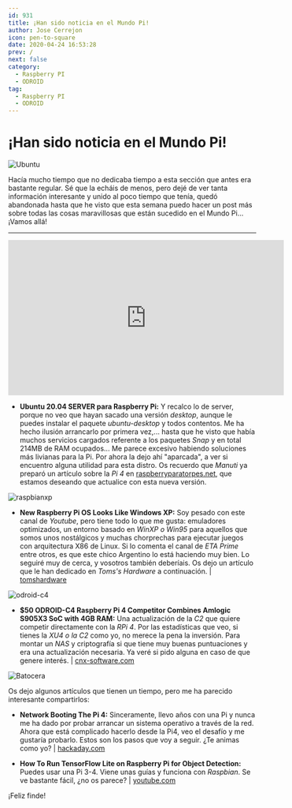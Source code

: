 ```yaml
---
id: 931
title: ¡Han sido noticia en el Mundo Pi!
author: Jose Cerrejon
icon: pen-to-square
date: 2020-04-24 16:53:28
prev: /
next: false
category:
  - Raspberry PI
  - ODROID
tag:
  - Raspberry PI
  - ODROID
---
```


# ¡Han sido noticia en el Mundo Pi!

![Ubuntu](/images/2020/04/ubuntu-server.png)

Hacía mucho tiempo que no dedicaba tiempo a esta sección que antes era bastante regular. Sé que la echáis de menos, pero dejé de ver tanta información interesante y unido al poco tiempo que tenía, quedó abandonada hasta que he visto que esta semana puedo hacer un post más sobre todas las cosas maravillosas que están sucedido en el Mundo Pi... ¡Vamos allá!

- - -
<iframe width="560" height="315" src="https://www.youtube.com/embed/EaSoPD-XNew" frameborder="0" allow="accelerometer; autoplay; encrypted-media; gyroscope; picture-in-picture" allowfullscreen></iframe>

* **Ubuntu 20.04 SERVER para Raspberry Pi:** Y recalco lo de server, porque no veo que hayan sacado una versión *desktop*, aunque le puedes instalar el paquete *ubuntu-desktop* y todos contentos. Me ha hecho ilusión arrancarlo por primera vez,... hasta que he visto que había muchos servicios cargados referente a los paquetes *Snap* y en total 214MB de RAM ocupados... Me parece excesivo habiendo soluciones más livianas para la Pi. Por ahora la dejo ahí "aparcada", a ver si encuentro alguna utilidad para esta distro. Os recuerdo que *Manuti* ya preparó un artículo sobre la *Pi 4* en [raspberryparatorpes.net](https://raspberryparatorpes.net/sistemas-operativos/ubuntu-para-raspberry-pi-4/), que estamos deseando que actualice con esta nueva versión.

![raspbianxp](/images/2020/04/raspbianxp.png)

* **New Raspberry Pi OS Looks Like Windows XP:** Soy pesado con este canal de *Youtube*, pero tiene todo lo que me gusta: emuladores optimizados, un entorno basado en *WinXP o Win95* para aquellos que somos unos nostálgicos y muchas chorprechas para ejecutar juegos con arquitectura X86 de Linux. Si lo comenta el canal de *ETA Prime* entre otros, es que este chico Argentino lo está haciendo muy bien. Lo seguiré muy de cerca, y vosotros también deberíais. Os dejo un artículo que le han dedicado en *Toms's Hardware* a continuación. | [tomshardware](https://www.tomshardware.com/news/windows-raspberry-pi-xp-linux-raspbian-professional)

![odroid-c4](/images/2020/04/odroid-c4.jpg)

* **$50 ODROID-C4 Raspberry Pi 4 Competitor Combines Amlogic S905X3 SoC with 4GB RAM:** Una actualización de la *C2* que quiere competir directamente con la *RPi 4*. Por las estadísticas que veo, si tienes la *XU4 o la C2* como yo, no merece la pena la inversión. Para montar un *NAS* y criptografía si que tiene muy buenas puntuaciones y era una actualización necesaria. Ya veré si pido alguna en caso de que genere interés. | [cnx-software.com](https://www.cnx-software.com/2020/04/23/50-odroid-c4-raspberry-pi-4-competitor-combines-amlogic-s905x3-soc-with-4gb-ram/)

![Batocera](/images/2020/04/batocera.jpg)

Os dejo algunos artículos que tienen un tiempo, pero me ha parecido interesante compartirlos:

* **Network Booting The Pi 4:** Sinceramente, llevo años con una Pi y nunca me ha dado por probar arrancar un sistema operativo a través de la red. Ahora que está complicado hacerlo desde la Pi4, veo el desafío y me gustaría probarlo. Estos son los pasos que voy a seguir. ¿Te animas como yo? | [hackaday.com](https://hackaday.com/2019/11/11/network-booting-the-pi-4/)

* **How To Run TensorFlow Lite on Raspberry Pi for Object Detection:** Puedes usar una Pi 3-4. Viene unas guías y funciona con *Raspbian*. Se ve bastante fácil, ¿no os parece? | [youtube.com](https://www.youtube.com/watch?v=aimSGOAUI8Y)



 

¡Feliz finde!